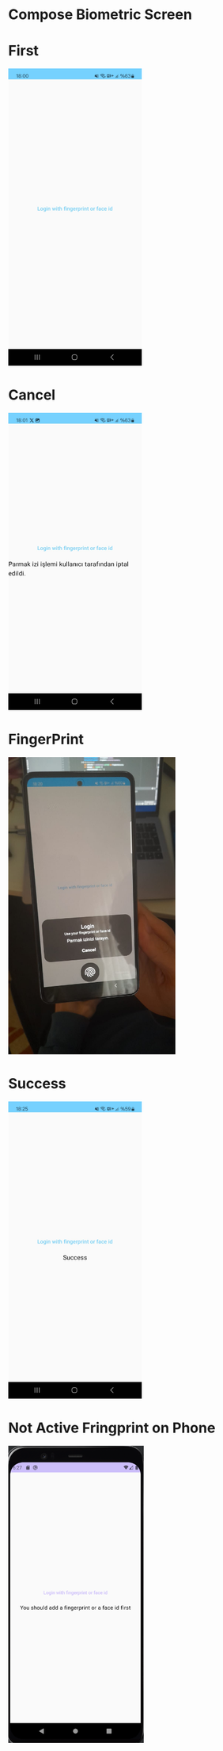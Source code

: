 # Compose Biometric Screen

# First
<img src="https://github.com/adempolat/Biometric_Authenticator/blob/master/app/src/main/res/drawable/biometric_first.jpeg" padding="5" height="600"/>  

# Cancel
<img src="https://github.com/adempolat/Biometric_Authenticator/blob/master/app/src/main/res/drawable/biometric_cancel.jpeg" padding="5" height="600"/>  

# FingerPrint

<img src="https://github.com/adempolat/Biometric_Authenticator/blob/master/app/src/main/res/drawable/biometric_fingerprint.jpeg" padding="5" height="600"/>  

# Success

<img src="https://github.com/adempolat/Biometric_Authenticator/blob/master/app/src/main/res/drawable/biometric_success.jpeg" padding="5" height="600"/>  

# Not Active Fringprint on Phone

<img src="https://github.com/adempolat/Biometric_Authenticator/blob/master/app/src/main/res/drawable/biometric_no_fingerprint.png" padding="5" height="600"/>  
